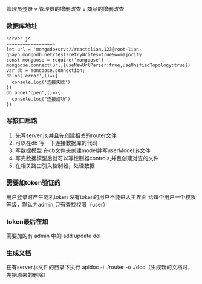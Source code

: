 管理员登录   v
管理员的增删改查   v
商品的增删改查 



### 数据库地址
```
server.js
=================>
let url = 'mongodb+srv://react:lian.123@root-lian-q5ayh.mongodb.net/test?retryWrites=true&w=majority'
const mongoose = require('mongoose')
mongoose.connect(url,{useNewUrlParser:true,useUnifiedTopology:true})
var db = mongoose.connection;
db.on('error',()=>{
  console.log('连接失败')
})
db.once('open',()=>{
  console.log("连接成功")
})
```

### 写接口思路
1. 先写server.js,并且先创建相关的router文件
2. 可以在db 写一下连接数据库的代码
3. 写数据模型 在db文件夹创建model并写userModel.js文件
4. 写完数据模型后就可以写控制器controls,并且创建对应的文件
5. 在相关路由引入控制器，处理数据

### 需要加token验证的
用户登录时产生随机token
没有token的用户不能进入主界面
给每个用户一个权限等级，默认为admin,只有查找权限（user）

### token最后在加
需要加的有 
admin 中的 add  update  del


### 生成文档
在有server.js文件的目录下执行   apidoc -i ./router -o ./doc（生成新的文档时，先把原来的删除）


